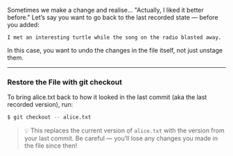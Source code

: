 Sometimes we make a change and realise... "Actually, I liked it better before."
Let’s say you want to go back to the last recorded state — before you added:

```
I met an interesting turtle while the song on the radio blasted away.
```

In this case, you want to undo the changes in the file itself, not just unstage them.

---

### Restore the File with git checkout

To bring alice.txt back to how it looked in the last commit (aka the last recorded version), run:

```sh
$ git checkout -- alice.txt
```

> 💡 This replaces the current version of `alice.txt` with the version from your last commit.
> Be careful — you’ll lose any changes you made in the file since then!
